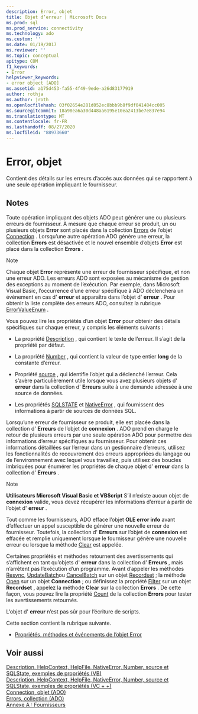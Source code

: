 ```yaml
---
description: Error, objet
title: Objet d’erreur | Microsoft Docs
ms.prod: sql
ms.prod_service: connectivity
ms.technology: ado
ms.custom: ''
ms.date: 01/19/2017
ms.reviewer: ''
ms.topic: conceptual
apitype: COM
f1_keywords:
- Error
helpviewer_keywords:
- error object [ADO]
ms.assetid: a175d453-fa55-4f49-9ede-a26d83177919
author: rothja
ms.author: jroth
ms.openlocfilehash: 03f02654e281d052ec8bbb9b8f9df041484cc005
ms.sourcegitcommit: 18a98ea6a30d448aa6195e10ea2413be7e837e94
ms.translationtype: MT
ms.contentlocale: fr-FR
ms.lasthandoff: 08/27/2020
ms.locfileid: "88973660"
---
```

# <a name="error-object"></a>Error, objet
Contient des détails sur les erreurs d’accès aux données qui se rapportent à une seule opération impliquant le fournisseur.  
  
## <a name="remarks"></a>Notes  
 Toute opération impliquant des objets ADO peut générer une ou plusieurs erreurs de fournisseur. À mesure que chaque erreur se produit, un ou plusieurs objets **Error** sont placés dans la collection [Errors](../../../ado/reference/ado-api/errors-collection-ado.md) de l’objet [Connection](../../../ado/reference/ado-api/connection-object-ado.md) . Lorsqu’une autre opération ADO génère une erreur, la collection **Errors** est désactivée et le nouvel ensemble d’objets **Error** est placé dans la collection **Errors** .  
  
> [!NOTE]
>  Chaque objet **Error** représente une erreur de fournisseur spécifique, et non une erreur ADO. Les erreurs ADO sont exposées au mécanisme de gestion des exceptions au moment de l’exécution. Par exemple, dans Microsoft Visual Basic, l’occurrence d’une erreur spécifique à ADO déclenchera un événement en cas d' **erreur** et apparaîtra dans l’objet d' **erreur** . Pour obtenir la liste complète des erreurs ADO, consultez la rubrique [ErrorValueEnum](../../../ado/reference/ado-api/errorvalueenum.md) .  
  
 Vous pouvez lire les propriétés d’un objet **Error** pour obtenir des détails spécifiques sur chaque erreur, y compris les éléments suivants :  
  
-   La propriété [Description](../../../ado/reference/ado-api/description-property.md) , qui contient le texte de l’erreur. Il s’agit de la propriété par défaut.  
  
-   La propriété [Number](../../../ado/reference/ado-api/number-property-ado.md) , qui contient la valeur de type entier **long** de la constante d’erreur.  
  
-   Propriété [source](../../../ado/reference/ado-api/source-property-ado-error.md) , qui identifie l’objet qui a déclenché l’erreur. Cela s’avère particulièrement utile lorsque vous avez plusieurs objets d' **erreur** dans la collection d' **Erreurs** suite à une demande adressée à une source de données.  
  
-   Les propriétés [SQLSTATE](../../../ado/reference/ado-api/sqlstate-property.md) et [NativeError](../../../ado/reference/ado-api/nativeerror-property-ado.md) , qui fournissent des informations à partir de sources de données SQL.  
  
 Lorsqu’une erreur de fournisseur se produit, elle est placée dans la collection d' **Erreurs** de l’objet de **connexion** . ADO prend en charge le retour de plusieurs erreurs par une seule opération ADO pour permettre des informations d’erreur spécifiques au fournisseur. Pour obtenir ces informations détaillées sur l’erreur dans un gestionnaire d’erreurs, utilisez les fonctionnalités de recouvrement des erreurs appropriées du langage ou de l’environnement avec lequel vous travaillez, puis utilisez des boucles imbriquées pour énumérer les propriétés de chaque objet d' **erreur** dans la collection d' **Erreurs** .  
  
> [!NOTE]
>  **Utilisateurs Microsoft Visual Basic et VBScript** S’il n’existe aucun objet de **connexion** valide, vous devez récupérer les informations d’erreur à partir de l’objet d' **erreur** .  
  
 Tout comme les fournisseurs, ADO efface l’objet **OLE error info** avant d’effectuer un appel susceptible de générer une nouvelle erreur de fournisseur. Toutefois, la collection d' **Erreurs** sur l’objet de **connexion** est effacée et remplie uniquement lorsque le fournisseur génère une nouvelle erreur ou lorsque la méthode [Clear](../../../ado/reference/ado-api/clear-method-ado.md) est appelée.  
  
 Certaines propriétés et méthodes retournent des avertissements qui s’affichent en tant qu’objets d' **erreur** dans la collection d' **Erreurs** , mais n’arrêtent pas l’exécution d’un programme. Avant d’appeler les méthodes [Resync](../../../ado/reference/ado-api/resync-method.md), [UpdateBatch](../../../ado/reference/ado-api/updatebatch-method.md)ou [CancelBatch](../../../ado/reference/ado-api/cancelbatch-method-ado.md) sur un objet [Recordset](../../../ado/reference/ado-api/recordset-object-ado.md) ; la méthode [Open](../../../ado/reference/ado-api/open-method-ado-connection.md) sur un objet **Connection** ; ou définissez la propriété [Filter](../../../ado/reference/ado-api/filter-property.md) sur un objet **Recordset** , appelez la méthode **Clear** sur la collection **Errors** . De cette façon, vous pouvez lire la propriété [Count](../../../ado/reference/ado-api/count-property-ado.md) de la collection **Errors** pour tester les avertissements retournés.  
  
 L’objet d' **erreur** n’est pas sûr pour l’écriture de scripts.  
  
 Cette section contient la rubrique suivante.  
  
-   [Propriétés, méthodes et événements de l’objet Error](../../../ado/reference/ado-api/error-object-properties-methods-and-events.md)  
  
## <a name="see-also"></a>Voir aussi  
 [Description, HelpContext, HelpFile, NativeError, Number, source et SQLState, exemples de propriétés (VB)](../../../ado/reference/ado-api/description-helpcontext-helpfile-nativeerror-number-source-example-vb.md)   
 [Description, HelpContext, HelpFile, NativeError, Number, source et SQLState, exemples de propriétés (VC + +)](../../../ado/reference/ado-api/description-helpcontext-helpfile-nativeerror-number-source-example-vc.md)   
 [Connection, objet (ADO)](../../../ado/reference/ado-api/connection-object-ado.md)   
 [Errors, collection (ADO)](../../../ado/reference/ado-api/errors-collection-ado.md)   
 [Annexe A : Fournisseurs](../../../ado/guide/appendixes/appendix-a-providers.md)

